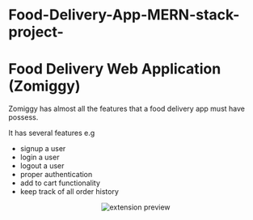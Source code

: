 # Food-Delivery-App-MERN-stack-project-
<h1> Food Delivery Web Application (Zomiggy) </h1>
<p> Zomiggy has almost all the features that a food delivery app must have possess.</p>
<div>It has several features e.g <div>
      <ul>
        <li> signup a user</li>
        <li> login a user</li>
        <li> logout a user</li>
        <li> proper authentication </li>
        <li> add to cart functionality</li>
        <li> keep track of all order history</li>
    </ul>
  </div>
</div>  

<div align="center">
  <img src="./data/screenshots/extension_demo.gif" alt="extension preview">
</div>


  
